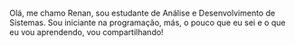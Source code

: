 Olá, me chamo Renan, sou estudante de Análise e Desenvolvimento de Sistemas.
Sou iniciante na programação, más, o pouco que eu sei e o que eu vou aprendendo, vou compartilhando!
